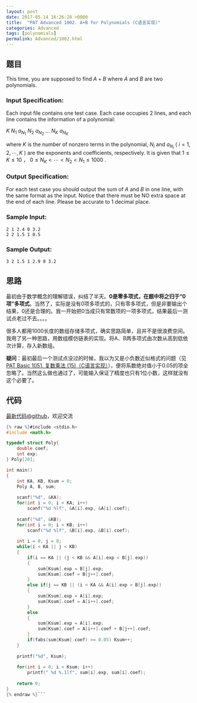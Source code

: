 ```yaml
---
layout: post
date: 2017-05-14 16:26:28 +0800
title:  "PAT Advanced 1002. A+B for Polynomials (C语言实现)"
categories: Advanced
tags: [polynomials]
permalink: Advanced/1002.html
---
```


## 题目

This time, you are supposed to find $A+B$ where $A$ and $B$ are two
polynomials.

### Input Specification:

Each input file contains one test case. Each case occupies 2 lines, and each
line contains the information of a polynomial:

$K$ $N_1$ $a_{N_1}$ $N_2$ $a_{N_2}$ ... $N_K$ $a_{N_K}$

where $K$ is the number of nonzero terms in the polynomial, $N_i$ and
$a_{N_i}$ ( $i=1, 2, \cdots , K$ ) are the exponents and coefficients,
respectively. It is given that $1 \le K \le 10$ ， $0 \le N_K < \cdots < N_2 <
N_1 \le 1000$ .

### Output Specification:

For each test case you should output the sum of $A$ and $B$ in one line, with
the same format as the input. Notice that there must be NO extra space at the
end of each line. Please be accurate to 1 decimal place.

### Sample Input:

    
    
    2 1 2.4 0 3.2
    2 2 1.5 1 0.5
    

### Sample Output:

    
    
    3 2 1.5 1 2.9 0 3.2
    



## 思路


最初由于数学概念的理解错误，纠结了半天。**0是零多项式，在题中将之归于“0项”多项式**。当然了，实际是没有0项多项式的，只有零多项式，但是非要输出个结果，0还是合理的。我一开始把0当成只有常数项的一项多项式，结果最后一测试点老过不去。。。。

很多人都用1000长度的数组存储多项式，确实思路简单，且并不是很浪费空间。我用了另一种思路，用数组模仿链表的实现。将A、B两多项式由次数从高到低依次计算，存入新数组。

**疑问**：最初最后一个测试点没过的时候，我以为又是小负数近似格式的问题（见[PAT Basic 1051. 复数乘法 (15)（C语言实现）](http://www.jianshu.com/p/7ac2e9cfa797)），便将系数绝对值小于0.05的项全忽略了。当然这么做也通过了，可能输入保证了精度也只有1位小数，这样就没有这个必要了。

## 代码

[最新代码@github](https://github.com/OliverLew/PAT/blob/master/PATAdvanced/1002.c)，欢迎交流
```c
{% raw %}#include <stdio.h>
#include <math.h>

typedef struct Poly{
    double coef;
    int exp;
} Poly[20];

int main()
{
    int KA, KB, Ksum = 0;
    Poly A, B, sum;
    
    scanf("%d", &KA);
    for(int i = 0; i < KA; i++) 
        scanf("%d %lf", &A[i].exp, &A[i].coef);
    
    scanf("%d", &KB);
    for(int i = 0; i < KB; i++) 
        scanf("%d %lf", &B[i].exp, &B[i].coef);
    
    int i = 0, j = 0;
    while(i < KA || j < KB)
    {
        if(i == KA || (j < KB && A[i].exp < B[j].exp))
        {
            sum[Ksum].exp = B[j].exp;
            sum[Ksum].coef = B[j++].coef;
        }
        else if(j == KB || (i < KA && A[i].exp > B[j].exp))
        {
            sum[Ksum].exp = A[i].exp;
            sum[Ksum].coef = A[i++].coef;
        }
        else
        {
            sum[Ksum].exp = A[i].exp;
            sum[Ksum].coef = A[i++].coef + B[j++].coef;
        }
        if(fabs(sum[Ksum].coef) >= 0.05) Ksum++;
    }
    
    printf("%d", Ksum);
    
    for(int i = 0; i < Ksum; i++) 
        printf(" %d %.1lf", sum[i].exp, sum[i].coef);
    
    return 0;
}
{% endraw %}```
